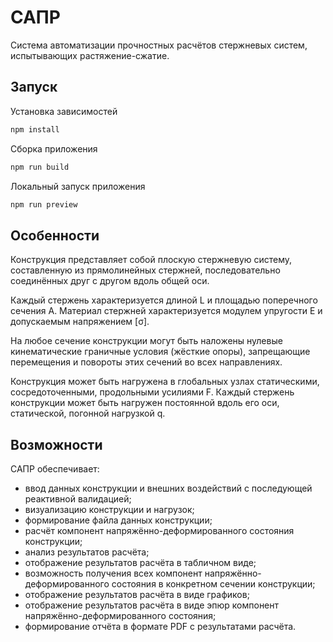# САПР
Система автоматизации прочностных расчётов стержневых систем, испытывающих растяжение-сжатие.

## Запуск
Установка зависимостей
```bash
npm install
```
Сборка приложения
```bash
npm run build
```
Локальный запуск приложения
```bash
npm run preview
```

## Особенности
Конструкция представляет собой плоскую стержневую систему, составленную из прямолинейных стержней, последовательно соединённых друг с другом вдоль общей оси.

Каждый стержень характеризуется длиной L и площадью поперечного сечения A. Материал стержней характеризуется модулем упругости E и допускаемым напряжением [σ].

На любое сечение конструкции могут быть наложены нулевые кинематические граничные условия (жёсткие опоры), запрещающие перемещения и повороты этих сечений во всех
направлениях.

Конструкция может быть нагружена в глобальных узлах статическими, сосредоточенными, продольными усилиями F.
Каждый стержень конструкции может быть нагружен постоянной вдоль его оси, статической, погонной нагрузкой q.

## Возможности
САПР обеспечивает:
+ ввод данных конструкции и внешних воздействий с последующей реактивной валидацией;
+ визуализацию конструкции и нагрузок;
+ формирование файла данных конструкции;
+ расчёт компонент напряжённо-деформированного состояния конструкции;
+ анализ результатов расчёта;
+ отображение результатов расчёта в табличном виде;
+ возможность получения всех компонент напряжённо-деформированного состояния в конкретном сечении конструкции;
+ отображение результатов расчёта в виде графиков;
+ отображение результатов расчёта в виде эпюр компонент напряжённо-деформированного состояния;
+ формирование отчёта в формате PDF с результатами расчёта.
